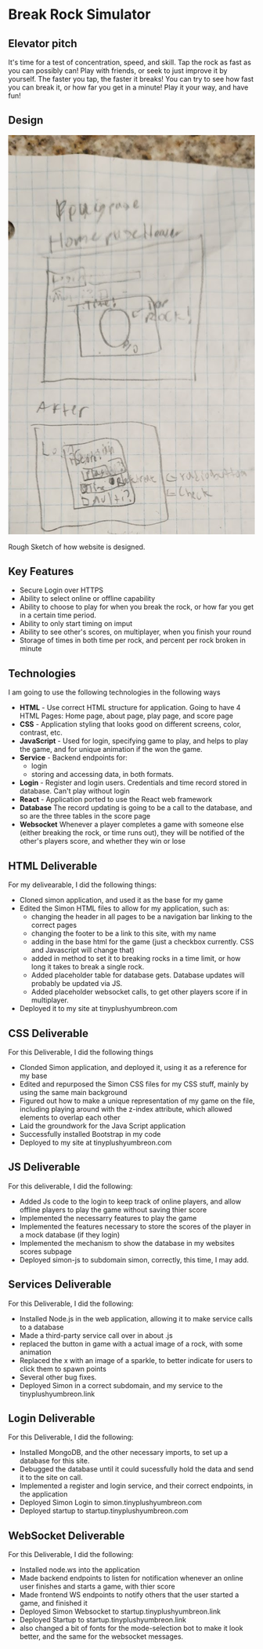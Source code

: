 # Break Rock Simulator
## Elevator pitch
It's time for a test of concentration, speed, and skill. Tap the rock as fast as you can possibly can! Play with friends, or seek to just improve it by yourself. The faster you tap, the faster it breaks! You can try to see how fast you can break it, or how far you get in a minute! Play it your way, and have fun!
## Design

![A crude sketch showing two pages of my project. Top one is playing the rock breaking simulator, in the middle of the game. The next shows the game after it is done.](RockBreakingSimulator.jpg)

Rough Sketch of how website is designed.
## Key Features
* Secure Login over HTTPS
* Ability to select online or offline capability
* Ability to choose to play for when you break the rock, or how far you get in a certain time period.
* Ability to only start timing on imput
* Ability to see other's scores, on multiplayer, when you finish your round
* Storage of times in both time per rock, and percent per rock broken in minute

## Technologies
I am going to use the following technologies in the following ways
* **HTML** - Use correct HTML structure for application. Going to have 4 HTML Pages: Home page, about page, play page, and score page
* **CSS** - Application styling that looks good on different screens, color, contrast, etc.
* **JavaScript** - Used for login, specifying game to play, and helps to play the game, and for unique animation if the won the game.
* **Service** - Backend endpoints for:
  - login
  - storing and accessing data, in both formats.
* **Login** - Register and login users. Credentials and time record stored in database. Can't play without login
* **React** - Application ported to use the React web framework
* **Database** The record updating is going to be a call to the database, and so are the three tables in the score page
* **Websocket** Whenever a player completes a game with someone else (either breaking the rock, or time runs out),
                they will be notified of the other's players score, and whether they win or lose

## HTML Deliverable
For my delivearable, I did the following things:
* Cloned simon application, and used it as the base for my game
* Edited the Simon HTML files to allow for my application, such as:
  - changing the header in all pages to be a navigation bar linking to the correct pages
  - changing the footer to be a link to this site, with my name
  - adding in the base html for the game (just a checkbox currently. CSS and Javascript will change that)
  - added in method to set it to breaking rocks in a time limit, or how long it takes to break a single rock.
  - Added placeholder table for database gets. Database updates will probably be updated via JS.
  - Added placeholder websocket calls, to get other players score if in multiplayer.
* Deployed it to my site at tinyplushyumbreon.com

## CSS Deliverable
For this Deliverable, I did the following things
* Clonded Simon application, and deployed it, using it as a reference for my base
* Edited and repurposed the Simon CSS files for my CSS stuff, mainly by using the same main background
* Figured out how to make a unique representation of my game on the file, including playing around with the z-index attribute, which allowed elements to overlap each other
* Laid the groundwork for the Java Script application
* Successfully installed Bootstrap in my code
* Deployed to my site at tinyplushyumbreon.com

## JS Deliverable
For this deliverable, I did the following:
* Added Js code to the login to keep track of online players, and allow offline players to play the game without saving thier score
* Implemented the necessarry features to play the game
* Implemented the features necessary to store the scores of the player in a mock database (if they login)
* Implemented the mechanism to show the database in my websites scores subpage
* Deployed simon-js to subdomain simon, correctly, this time, I may add.

## Services Deliverable
For this Deliverable, I did the following:
* Installed Node.js in the web application, allowing it to make service calls to a database
* Made a third-party service call over in about .js
* replaced the button in game with a actual image of a rock, with some animation
* Replaced the x with an image of a sparkle, to better indicate for users to click them to spawn points
* Several other bug fixes.
* Deployed Simon in a correct subdomain, and my service to the tinyplushyumbreon.link

## Login Deliverable
For this Deliverable, I did the following:
* Installed MongoDB, and the other necessary imports, to set up a database for this site.
* Debugged the database until it could sucessfully hold the data and send it to the site on call.
* Implemented a register and login service, and their correct endpoints, in the application
* Deployed Simon Login to simon.tinyplushyumbreon.com
* Deployed startup to startup.tinyplushyumbreon.com

## WebSocket Deliverable
For this Deliverable, I did the following:
* Installed node.ws into the application
* Made backend endpoints to listen for notification whenever an online user finishes and starts a game, with thier score
* Made frontend WS endpoints to notify others that the user started a game, and finished it
* Deployed Simon Websocket to startup.tinyplushyumbreon.link
* Deployed Startup to startup.tinyplushyumbreon.link
* also changed a bit of fonts for the mode-selection bot to make it look better, and the same for the websocket messages.
